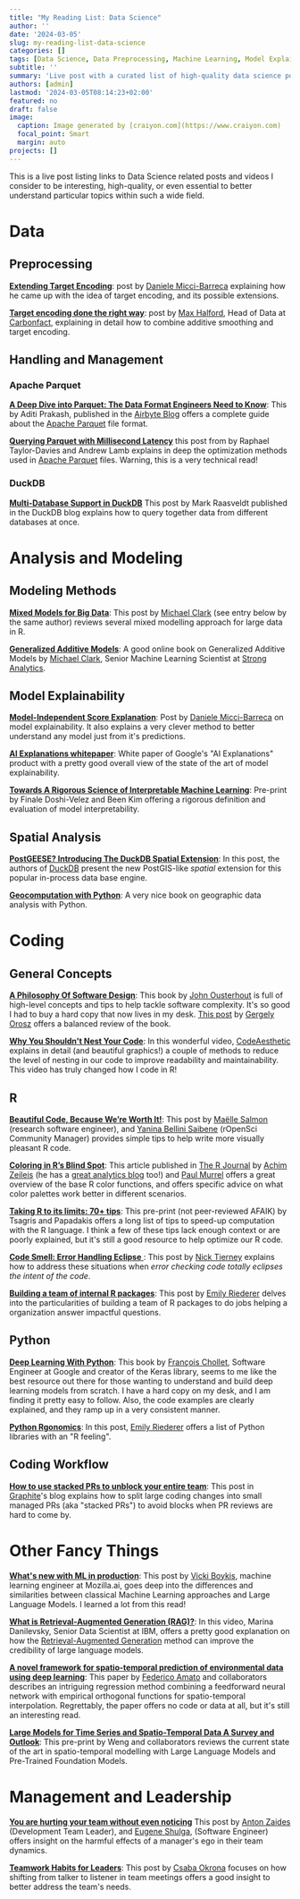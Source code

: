 ```yaml
---
title: "My Reading List: Data Science"
author: ''
date: '2024-03-05'
slug: my-reading-list-data-science
categories: []
tags: [Data Science, Data Preprocessing, Machine Learning, Model Explainability, Model Interpretability]
subtitle: ''
summary: 'Live post with a curated list of high-quality data science posts and videos I found enlightening.'
authors: [admin]
lastmod: '2024-03-05T08:14:23+02:00'
featured: no
draft: false
image:
  caption: Image generated by [craiyon.com](https://www.craiyon.com)
  focal_point: Smart
  margin: auto
projects: []
---
```


This is a live post listing links to Data Science related posts and videos I consider to be interesting, high-quality, or even essential to better understand particular topics within such a wide field.

# Data 

## Preprocessing

[**Extending Target Encoding**](https://towardsdatascience.com/extending-target-encoding-443aa9414cae): post by [Daniele Micci-Barreca](https://www.aitimejournal.com/interview-with-daniele-micci-barreca-product-analytics-lead-data-science-google/30110/) explaining how he came up with the idea of target encoding, and its possible extensions.

[**Target encoding done the right way**](https://maxhalford.github.io/blog/target-encoding/): post by [Max Halford](https://maxhalford.github.io/bio/), Head of Data at [Carbonfact](https://www.carbonfact.com/), explaining in detail how to combine additive smoothing and target encoding.

## Handling and Management

### Apache Parquet

[**A Deep Dive into Parquet: The Data Format Engineers Need to Know**](https://airbyte.com/data-engineering-resources/parquet-data-format): This by Aditi Prakash, published in the [Airbyte Blog](https://airbyte.com/blog) offers a complete guide about the [Apache Parquet](https://parquet.apache.org/) file format.

[**Querying Parquet with Millisecond Latency**](https://www.influxdata.com/blog/querying-parquet-millisecond-latency/) this post from by Raphael Taylor-Davies and Andrew Lamb explains in deep the optimization methods used in [Apache Parquet](https://parquet.apache.org/) files. Warning, this is a very technical read!

### DuckDB

[**Multi-Database Support in DuckDB**](https://duckdb.org/2024/01/26/multi-database-support-in-duckdb) This post by Mark Raasveldt published in the DuckDB blog explains how to query together data from different databases at once.

# Analysis and Modeling

## Modeling Methods

[**Mixed Models for Big Data**](https://m-clark.github.io/posts/2019-10-20-big-mixed-models/): This post by [Michael Clark](https://m-clark.github.io/about.html) (see entry below by the same author) reviews several mixed modelling approach for large data in R.

[**Generalized Additive Models**](https://m-clark.github.io/generalized-additive-models/): A good online book on Generalized Additive Models by [Michael Clark](https://m-clark.github.io/about.html), Senior Machine Learning Scientist at [Strong Analytics](https://www.strong.io/).

## Model Explainability

[**Model-Independent Score Explanation**](https://towardsdatascience.com/a-simple-model-independent-score-explanation-method-c17002d66da7): Post by [Daniele Micci-Barreca](https://www.aitimejournal.com/interview-with-daniele-micci-barreca-product-analytics-lead-data-science-google/30110/) on model explainability. It also explains a very clever method to better understand any model just from it's predictions.

[**AI Explanations whitepaper**](https://storage.googleapis.com/cloud-ai-whitepapers/AI%20Explainability%20Whitepaper.pdf): White paper of Google's "AI Explanations" product with a pretty good overall view of the state of the art of model explainability.

[**Towards A Rigorous Science of Interpretable Machine Learning**](https://arxiv.org/abs/1702.08608): Pre-print by Finale Doshi-Velez and Been Kim offering a rigorous definition and evaluation of model interpretability.

## Spatial Analysis

[**PostGEESE? Introducing The DuckDB Spatial Extension**](https://duckdb.org/2023/04/28/spatial.html): In this post, the authors of [DuckDB](https://duckdb.org/) present the new PostGIS-like *spatial* extension for this popular in-process data base engine.

[**Geocomputation with Python**](https://py.geocompx.org/): A very nice book on geographic data analysis with Python.

# Coding

## General Concepts

[**A Philosophy Of Software Design**](https://archive.org/details/a-philosophy-of-software-design/mode/2up): This book by [John Ousterhout](https://web.stanford.edu/~ouster/cgi-bin/home.php) is full of high-level concepts and tips to help tackle software complexity. It's so good I had to buy a hard copy that now lives in my desk. [This post](https://blog.pragmaticengineer.com/a-philosophy-of-software-design-review/) by [Gergely Orosz](https://blog.pragmaticengineer.com/) offers a balanced review of the book.

[**Why You Shouldn't Nest Your Code**](https://youtu.be/CFRhGnuXG-4?si=7Xr3E9L7GFvoRJqA): In this wonderful video, [CodeAesthetic](https://www.youtube.com/@CodeAesthetic) explains in detail (and beautiful graphics!) a couple of methods to reduce the level of nesting in our code to improve readability and maintainability. This video has truly changed how I code in R!

## R

[**Beautiful Code, Because We’re Worth It!**](https://ropensci.org/blog/2024/02/22/beautiful-code/): This post by [Maëlle Salmon](https://mastodon.social/@maelle) (research software engineer), and [Yanina Bellini Saibene](https://fosstodon.org/@yabellini) (rOpenSci Community Manager) provides simple tips to help write more visually pleasant R code.

[**Coloring in R’s Blind Spot**](https://journal.r-project.org/articles/RJ-2023-071/): This article published in [The R Journal](https://journal.r-project.org/index.html) by [Achim Zeileis](https://www.zeileis.org/) (he has a [great analytics blog](https://www.zeileis.org/blog/) too!) and [Paul Murrel](https://www.stat.auckland.ac.nz/~paul/) offers a great overview of the base R color functions, and offers specific advice on what color palettes work better in different scenarios.

[**Taking R to its limits: 70+ tips**](https://peerj.com/preprints/26605v1/): This pre-print (not peer-reviewed AFAIK) by Tsagris and Papadakis offers a long list of tips to speed-up computation with the R language. I think a few of these tips lack enough context or are poorly explained, but it's still a good resource to help optimize our R code.

[**Code Smell: Error Handling Eclipse** ](https://www.njtierney.com/post/2023/12/06/long-errors-smell/): This post by [Nick Tierney](https://fosstodon.org/@njtierney@aus.social) explains how to address these situations when *error checking code totally eclipses the intent of the code*.

[**Building a team of internal R packages**](https://www.emilyriederer.com/post/team-of-packages/): This post by [Emily Riederer](https://www.emilyriederer.com/about) delves into the particularities of building a team of R packages to do jobs helping a organization answer impactful questions.

## Python

[**Deep Learning With Python**](https://archive.org/details/francois-chollet-deep-learning-with-python-manning-2018): This book by [François Chollet](https://fchollet.com/), Software Engineer at Google and creator of the Keras library, seems to me like the best resource out there for those wanting to understand and build deep learning models from scratch. I have a hard copy on my desk, and I am finding it pretty easy to follow. Also, the code examples are clearly explained, and they ramp up in a very consistent manner. 

[**Python Rgonomics**](https://www.emilyriederer.com/post/py-rgo/): In this post, [Emily Riederer](https://www.emilyriederer.com/about) offers a list of Python libraries with an "R feeling".

## Coding Workflow

[**How to use stacked PRs to unblock your entire team**](https://graphite.dev/blog/stacked-prs): This post in [Graphite](https://graphite.dev/)'s blog explains how to split large coding changes into small managed PRs (aka "stacked PRs") to avoid blocks when PR reviews are hard to come by.

# Other Fancy Things

[**What's new with ML in production**](https://vickiboykis.com/2024/01/15/whats-new-with-ml-in-production/): This post by [Vicki Boykis](https://vickiboykis.com/about/), machine learning engineer at Mozilla.ai, goes deep into the differences and similarities between classical Machine Learning approaches and Large Language Models. I learned a lot from this read!

[**What is Retrieval-Augmented Generation (RAG)?**](https://youtu.be/T-D1OfcDW1M?si=sAZO-5NGD8yF2WYe): In this video, Marina Danilevsky, Senior Data Scientist at IBM, offers a pretty good explanation on how the [Retrieval-Augmented Generation](https://research.ibm.com/blog/retrieval-augmented-generation-RAG?utm_id=YT-101-What-is-RAG&_gl=1*p6ef17*_ga*MTQwMzQ5NjMwMi4xNjkxNDE2MDc0*_ga_FYECCCS21D*MTY5MjcyMjgyNy40My4xLjE2OTI3MjMyMTcuMC4wLjA.) method can improve the credibility of large language models.

[**A novel framework for spatio-temporal prediction of environmental data using deep learning**](https://www.nature.com/articles/s41598-020-79148-7): This paper by [Federico Amato](https://www.linkedin.com/in/federico-amato-66208637) and collaborators describes an intriguing regression method combining a feedforward neural network with empirical orthogonal functions for spatio-temporal interpolation. Regrettably, the paper offers no code or data at all, but it's still an interesting read.

[**Large Models for Time Series and
Spatio-Temporal Data A Survey and Outlook**](https://arxiv.org/pdf/2310.10196.pdf): This pre-print by Weng and collaborators reviews the current state of the art in spatio-temporal modelling with Large Language Models and Pre-Trained Foundation Models.

# Management and Leadership

[**You are hurting your team without even noticing**](https://zaidesanton.substack.com/p/when-engineering-managers-become) This post by [Anton Zaides](https://substack.com/@zaidesanton) (Development Team Leader), and [Eugene Shulga](https://substack.com/@crushingtecheducation), (Software Engineer) offers insight on the harmful effects of a manager's ego in their team dynamics.

[**Teamwork Habits for Leaders**](https://the.managers.guide/p/teamwork-habits-for-leaders): This post by [Csaba Okrona](https://substack.com/@ochronus) focuses on how shifting from talker to listener in team meetings offers a good insight to better address the team's needs.

